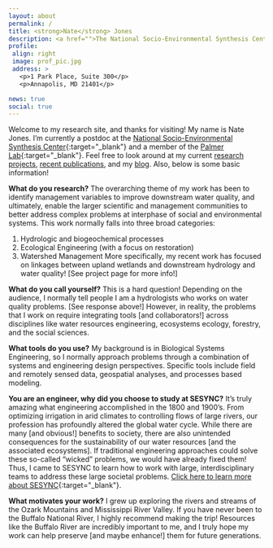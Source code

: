 ```yaml
---
layout: about
permalink: /
title: <strong>Nate</strong> Jones
description: <a href="">The National Socio-Environmental Synthesis Center</a>. University of Maryland
profile:
 align: right
 image: prof_pic.jpg
 address: >
   <p>1 Park Place, Suite 300</p> 
   <p>Annapolis, MD 21401</p>

news: true
social: true
---
```


Welcome to my research site, and thanks for visiting! My name is Nate Jones. I’m currently a postdoc at the [National Socio-Environmental Synthesis Center](https://www.sesync.org/users/njones){:target="\_blank"} and a member of the [Palmer Lab](https://palmerlab.umd.edu/){:target="\_blank"}. Feel free to look around at my current [research projects](/projects/), [recent publications](/publications/), and my [blog](/blog/). Also, below is some basic information!

**What do you research?** The overarching theme of my work has been to identify management variables to improve downstream water quality, and ultimately, enable the larger scientific and management communities to better address complex problems at interphase of social and environmental systems. This work normally falls into three broad categories: 
1. Hydrologic and biogeochemical processes
2. Ecological Engineering (with a focus on restoration)
3. Watershed Management
More specifically, my recent work has focused on linkages between upland wetlands and downstream hydrology and water quality! [See project page for more info!] 

**What do you call yourself?** This is a hard question! Depending on the audience, I normally tell people I am a hydrologists who works on water quality problems. [See response above!] However, in reality, the problems that I work on require integrating tools [and collaborators!] across disciplines like water resources engineering, ecosystems ecology, forestry, and the social sciences.

**What tools do you use?** My background is in Biological Systems Engineering, so I normally approach problems through a combination of systems and engineering design perspectives. Specific tools include field and remotely sensed data, geospatial analyses, and processes based modeling. 

**You are an engineer, why did you choose to study at SESYNC?** It’s truly amazing what engineering accomplished in the 1800 and 1900’s. From optimizing irrigation in arid climates to controlling flows of large rivers, our profession has profoundly altered the global water cycle. While there are many [and obvious!] benefits to society, there are also unintended consequences for the sustainability of our water resources [and the associated ecosystems]. If traditional engineering approaches could solve these so-called “wicked” problems, we would have already fixed them! Thus, I came to SESYNC to learn how to work with large, interdisciplinary teams to address these large societal problems. [Click here to learn more about SESYNC](sesync.org){:target="\_blank"}. 

**What motivates your work?** I grew up exploring the rivers and streams of the Ozark Mountains and Mississippi River Valley. If you have never been to the Buffalo National River, I highly recommend making the trip! Resources like the Buffalo River are incredibly important to me, and I truly hope my work can help preserve [and maybe enhance!] them for future generations.

